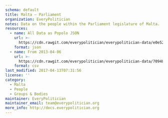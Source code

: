 ```yaml
---
schema: default
title: Malta — Parliament
organization: EveryPolitician
notes: Data on the people within the Parliament legislature of Malta.
resources:
  - name: All Data as Popolo JSON
    url: >-
      https://cdn.rawgit.com/everypolitician/everypolitician-data/e0e524f26b5fc984b5722f343296a525637715f8/data/Malta/Assembly/ep-popolo-v1.0.json
    format: json
  - name: From 2013-04-06
    url: >-
      https://cdn.rawgit.com/everypolitician/everypolitician-data/70948daa38536f202bb047865e9d52a7c012256f/data/Malta/Assembly/term-12.csv
    format: csv
last_modified: 2017-04-13T07:31:56
license: ''
category:
  - Malta
  - People
  - Groups & Bodies
maintainer: EveryPolitician
maintainer_email: team@everypolitician.org
more_info: http://docs.everypolitician.org
---
```

